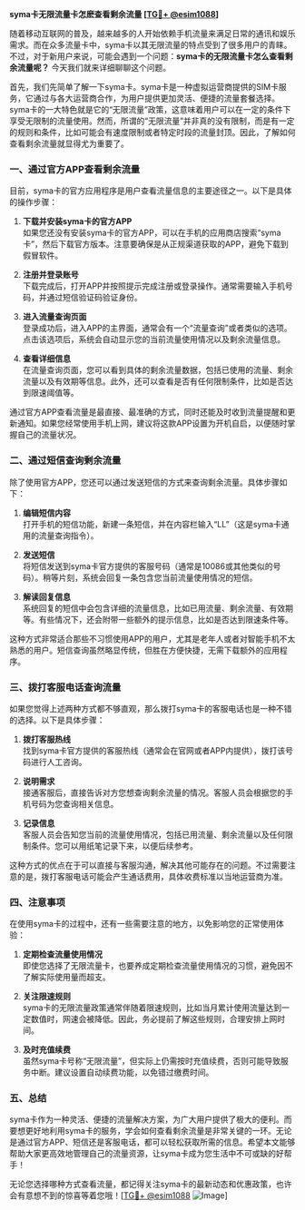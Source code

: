 **syma卡无限流量卡怎麽查看剩余流量 [[TG💪+ @esim1088](https://t.me/s/esim1088)]**

随着移动互联网的普及，越来越多的人开始依赖手机流量来满足日常的通讯和娱乐需求。而在众多流量卡中，syma卡以其无限流量的特点受到了很多用户的青睐。不过，对于新用户来说，可能会遇到一个问题：**syma卡的无限流量卡怎么查看剩余流量呢？** 今天我们就来详细聊聊这个问题。

首先，我们先简单了解一下syma卡。syma卡是一种虚拟运营商提供的SIM卡服务，它通过与各大运营商合作，为用户提供更加灵活、便捷的流量套餐选择。syma卡的一大特色就是它的“无限流量”政策，这意味着用户可以在一定的条件下享受无限制的流量使用。然而，所谓的“无限流量”并非真的没有限制，而是有一定的规则和条件，比如可能会有速度限制或者特定时段的流量封顶。因此，了解如何查看剩余流量就显得尤为重要了。

### **一、通过官方APP查看剩余流量**

目前，syma卡的官方应用程序是用户查看流量信息的主要途径之一。以下是具体的操作步骤：

1. **下载并安装syma卡的官方APP**  
   如果您还没有安装syma卡的官方APP，可以在手机的应用商店搜索“syma卡”，然后下载官方版本。注意要确保是从正规渠道获取的APP，避免下载到假冒软件。

2. **注册并登录账号**  
   下载完成后，打开APP并按照提示完成注册或登录操作。通常需要输入手机号码，并通过短信验证码验证身份。

3. **进入流量查询页面**  
   登录成功后，进入APP的主界面，通常会有一个“流量查询”或者类似的选项。点击该选项后，系统会自动显示您的当前流量使用情况以及剩余流量信息。

4. **查看详细信息**  
   在流量查询页面，您可以看到具体的剩余流量数据，包括已使用的流量、剩余流量以及有效期等信息。此外，还可以查看是否有任何限制条件，比如是否达到限速阈值等。

通过官方APP查看流量是最直接、最准确的方式，同时还能及时收到流量提醒和更新通知。如果您经常使用手机上网，建议将这款APP设置为开机自启，以便随时掌握自己的流量状况。

### **二、通过短信查询剩余流量**

除了使用官方APP，您还可以通过发送短信的方式来查询剩余流量。具体步骤如下：

1. **编辑短信内容**  
   打开手机的短信功能，新建一条短信，并在内容栏输入“LL”（这是syma卡通用的流量查询指令）。

2. **发送短信**  
   将短信发送到syma卡官方提供的客服号码（通常是10086或其他类似的号码）。稍等片刻，系统会回复一条包含您当前流量使用情况的短信。

3. **解读回复信息**  
   系统回复的短信中会包含详细的流量信息，比如已用流量、剩余流量、有效期等。有些情况下，还会附带一些额外的提示信息，比如是否达到限速条件等。

这种方式非常适合那些不习惯使用APP的用户，尤其是老年人或者对智能手机不太熟悉的用户。短信查询虽然略显传统，但胜在方便快捷，无需下载额外的应用程序。

### **三、拨打客服电话查询流量**

如果您觉得上述两种方式都不够直观，那么拨打syma卡的客服电话也是一种不错的选择。以下是具体步骤：

1. **拨打客服热线**  
   找到syma卡官方提供的客服热线（通常会在官网或者APP内提供），拨打该号码进行人工咨询。

2. **说明需求**  
   接通客服后，直接告诉对方您想查询剩余流量的情况。客服人员会根据您的手机号码为您查询相关信息。

3. **记录信息**  
   客服人员会告知您当前的流量使用情况，包括已用流量、剩余流量以及任何限制条件。您可以用纸笔记录下来，以便后续参考。

这种方式的优点在于可以直接与客服沟通，解决其他可能存在的问题。不过需要注意的是，拨打客服电话可能会产生通话费用，具体收费标准以当地运营商为准。

### **四、注意事项**

在使用syma卡的过程中，还有一些需要注意的地方，以免影响您的正常使用体验：

1. **定期检查流量使用情况**  
   即使您选择了无限流量卡，也要养成定期检查流量使用情况的习惯，避免因不了解实际使用量而超支。

2. **关注限速规则**  
   syma卡的无限流量政策通常伴随着限速规则，比如当月累计使用流量达到一定数值时，网速会被降低。因此，务必提前了解这些规则，合理安排上网时间。

3. **及时充值续费**  
   虽然syma卡号称“无限流量”，但实际上仍需按时充值续费，否则可能导致服务中断。建议设置自动续费功能，以免错过缴费时间。

### **五、总结**

syma卡作为一种灵活、便捷的流量解决方案，为广大用户提供了极大的便利。而要想更好地利用syma卡的服务，学会如何查看剩余流量是非常关键的一环。无论是通过官方APP、短信还是客服电话，都可以轻松获取所需的信息。希望本文能够帮助大家更高效地管理自己的流量资源，让syma卡成为您生活中不可或缺的好帮手！

无论您选择哪种方式查看流量，都记得关注syma卡的最新动态和优惠政策，也许会有意想不到的惊喜等着您哦！[[TG💪+ @esim1088](https://t.me/s/esim1088) ![Image](https://i.postimg.cc/4NQfJmqS/Snipaste-2025-05-13-00-14-12.png)]